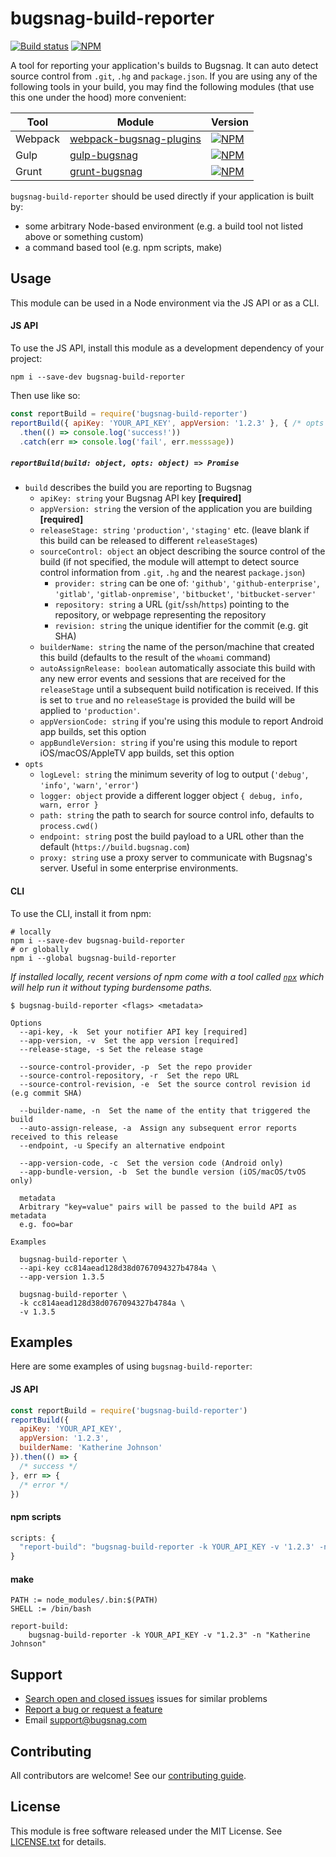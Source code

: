 # bugsnag-build-reporter
[![Build status](https://travis-ci.org/bugsnag/bugsnag-build-reporter-node.svg?branch=master)](https://travis-ci.org/bugsnag/bugsnag-build-reporter-node)
[![NPM](https://img.shields.io/npm/v/bugsnag-build-reporter.svg)](https://npmjs.org/package/bugsnag-build-reporter)

A tool for reporting your application's builds to Bugsnag. It can auto detect source control from `.git`, `.hg` and `package.json`.
If you are using any of the following tools in your build, you may find the following modules (that use this one under the hood) more convenient:

| Tool    | Module | Version |
| ---     | ---    | ---     |
| Webpack | [webpack-bugsnag-plugins](https://github.com/bugsnag/webpack-bugsnag-plugins) | [![NPM](https://img.shields.io/npm/v/webpack-bugsnag-plugins.svg)](https://npmjs.org/package/webpack-bugsnag-plugins)
| Gulp    | [gulp-bugsnag](https://github.com/bugsnag/gulp-bugsnag) | [![NPM](https://img.shields.io/npm/v/gulp-bugsnag.svg)](https://npmjs.org/package/gulp-bugsnag) |
| Grunt   | [grunt-bugsnag](https://github.com/bugsnag/grunt-bugsnag) | [![NPM](https://img.shields.io/npm/v/grunt-bugsnag.svg)](https://npmjs.org/package/grunt-bugsnag) |

`bugsnag-build-reporter` should be used directly if your application is built by:

- some arbitrary Node-based environment (e.g. a build tool not listed above or something custom)
- a command based tool (e.g. npm scripts, make)

## Usage

This module can be used in a Node environment via the JS API or as a CLI.

#### JS API

To use the JS API, install this module as a development dependency of your project:

```
npm i --save-dev bugsnag-build-reporter
```

Then use like so:

```js
const reportBuild = require('bugsnag-build-reporter')
reportBuild({ apiKey: 'YOUR_API_KEY', appVersion: '1.2.3' }, { /* opts */ })
  .then(() => console.log('success!'))
  .catch(err => console.log('fail', err.messsage))
```

##### `reportBuild(build: object, opts: object) => Promise`

- `build` describes the build you are reporting to Bugsnag
  - `apiKey: string` your Bugsnag API key __[required]__
  - `appVersion: string` the version of the application you are building __[required]__
  - `releaseStage: string` `'production'`, `'staging'` etc. (leave blank if this build can be released to different `releaseStage`s)
  - `sourceControl: object` an object describing the source control of the build (if not specified, the module will attempt to detect source control information from `.git`, `.hg` and the nearest `package.json`)
    - `provider: string` can be one of: `'github'`, `'github-enterprise'`, `'gitlab'`, `'gitlab-onpremise'`, `'bitbucket'`, `'bitbucket-server'`
    - `repository: string` a URL (`git`/`ssh`/`https`) pointing to the repository, or webpage representing the repository
    - `revision: string` the unique identifier for the commit (e.g. git SHA)
  - `builderName: string` the name of the person/machine that created this build (defaults to the result of the `whoami` command)
  - `autoAssignRelease: boolean` automatically associate this build with any new error events and sessions that are received for the `releaseStage` until a subsequent build notification is received. If this is set to `true` and no `releaseStage` is provided the build will be applied to `'production'`.
  - `appVersionCode: string` if you're using this module to report Android app builds, set this option
  - `appBundleVersion: string` if you're using this module to report iOS/macOS/AppleTV app builds, set this option
- `opts`
  - `logLevel: string` the minimum severity of log to output (`'debug'`, `'info'`, `'warn'`, `'error'`)
  - `logger: object` provide a different logger object `{ debug, info, warn, error }`
  - `path: string` the path to search for source control info, defaults to `process.cwd()`
  - `endpoint: string` post the build payload to a URL other than the default (`https://build.bugsnag.com`)
  - `proxy: string` use a proxy server to communicate with Bugsnag's server. Useful in some enterprise environments.

#### CLI

To use the CLI, install it from npm:

```
# locally
npm i --save-dev bugsnag-build-reporter
# or globally
npm i --global bugsnag-build-reporter
```

_If installed locally, recent versions of npm come with a tool called [`npx`](https://github.com/zkat/npx) which will help run it without typing burdensome paths._

```
$ bugsnag-build-reporter <flags> <metadata>

Options
  --api-key, -k  Set your notifier API key [required]
  --app-version, -v  Set the app version [required]
  --release-stage, -s Set the release stage

  --source-control-provider, -p  Set the repo provider
  --source-control-repository, -r  Set the repo URL
  --source-control-revision, -e  Set the source control revision id (e.g commit SHA)

  --builder-name, -n  Set the name of the entity that triggered the build
  --auto-assign-release, -a  Assign any subsequent error reports received to this release
  --endpoint, -u Specify an alternative endpoint

  --app-version-code, -c  Set the version code (Android only)
  --app-bundle-version, -b  Set the bundle version (iOS/macOS/tvOS only)

  metadata
  Arbitrary "key=value" pairs will be passed to the build API as metadata
  e.g. foo=bar

Examples

  bugsnag-build-reporter \
  --api-key cc814aead128d38d0767094327b4784a \
  --app-version 1.3.5

  bugsnag-build-reporter \
  -k cc814aead128d38d0767094327b4784a \
  -v 1.3.5
```

## Examples

Here are some examples of using `bugsnag-build-reporter`:

#### JS API

```js
const reportBuild = require('bugsnag-build-reporter')
reportBuild({
  apiKey: 'YOUR_API_KEY',
  appVersion: '1.2.3',
  builderName: 'Katherine Johnson'
}).then(() => {
  /* success */
}, err => {
  /* error */
})
```

#### npm scripts

```js
scripts: {
  "report-build": "bugsnag-build-reporter -k YOUR_API_KEY -v '1.2.3' -n 'Katherine Johnson'"
}
```

#### make

```
PATH := node_modules/.bin:$(PATH)
SHELL := /bin/bash

report-build:
	bugsnag-build-reporter -k YOUR_API_KEY -v "1.2.3" -n "Katherine Johnson"
```

## Support

- [Search open and closed issues](https://github.com/bugsnag/bugsnag-build-reporter-node/issues?q=is%3Aissue) issues for similar problems
- [Report a bug or request a feature](https://github.com/bugsnag/bugsnag-build-reporter-node/issues/new)
- Email [support@bugsnag.com](mailto:support@bugsnag.com)

## Contributing

All contributors are welcome! See our [contributing guide](CONTRIBUTING.md).

## License

This module is free software released under the MIT License. See [LICENSE.txt](LICENSE.txt) for details.
